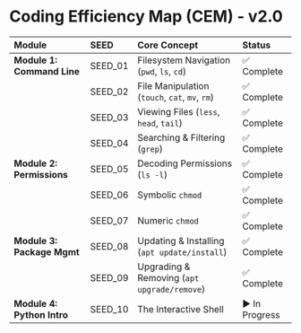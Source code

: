 # Coding Efficiency Map (CEM) - v2.0

| Module | SEED | Core Concept | Status |
| :--- | :--- | :--- | :--- |
| **Module 1: Command Line** | SEED_01 | Filesystem Navigation (`pwd`, `ls`, `cd`) | ✅ Complete |
| | SEED_02 | File Manipulation (`touch`, `cat`, `mv`, `rm`) | ✅ Complete |
| | SEED_03 | Viewing Files (`less`, `head`, `tail`) | ✅ Complete |
| | SEED_04 | Searching & Filtering (`grep`) | ✅ Complete |
| **Module 2: Permissions** | SEED_05 | Decoding Permissions (`ls -l`) | ✅ Complete |
| | SEED_06 | Symbolic `chmod` | ✅ Complete |
| | SEED_07 | Numeric `chmod` | ✅ Complete |
| **Module 3: Package Mgmt** | SEED_08 | Updating & Installing (`apt update/install`) | ✅ Complete |
| | SEED_09 | Upgrading & Removing (`apt upgrade/remove`) | ✅ Complete |
| **Module 4: Python Intro** | SEED_10 | The Interactive Shell | ▶️ In Progress |
